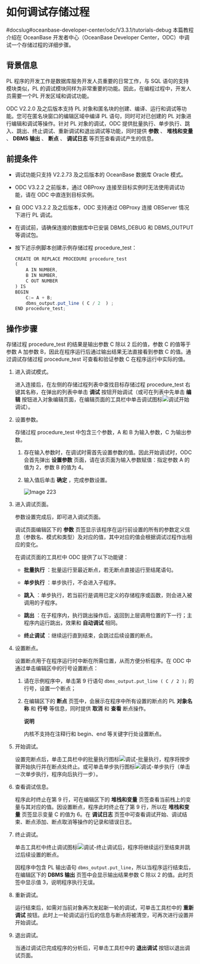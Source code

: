 如何调试存储过程 
=============================
#docslug#oceanbase-developer-center/odc/V3.3.1/tutorials-debug
本篇教程介绍在 OceanBase 开发者中心（OceanBase Developer Center，ODC）中调试一个存储过程的详细步骤。

背景信息 
-------------

PL 程序的开发工作是数据库服务开发人员重要的日常工作，与 SQL 语句的支持模块类似，PL 的调试模块同样为非常重要的功能。因此，在编程过程中，开发人员需要一个PL 开发区域和调试功能。

ODC V2.2.0 及之后版本支持 PL 对象和匿名块的创建、编译、运行和调试等功能。您可在匿名块窗口的编辑区域中编译 PL 语句，同时可对已创建的 PL 对象进行编辑和调试等操作。针对 PL 对象的调试，ODC 提供批量执行、单步执行、跳入、跳出、终止调试、重新调试和退出调试等功能，同时提供 **参数** 、 **堆栈和变量** 、 **DBMS 输出** 、 **断点** 、 **调试日志** 等页签查看调试产生的信息。

前提条件 
-------------

* 调试功能只支持 V2.2.73 及之后版本的 OceanBase 数据库 Oracle 模式。

  

* ODC V3.2.2 之前版本，通过 OBProxy 连接至目标实例时无法使用调试功能，请在 ODC 中直连到目标实例。

  

* 自 ODC V3.2.2 及之后版本，ODC 支持通过 OBProxy 连接 OBServer 情况下进行 PL 调试。

  

* 在调试前，请确保连接的数据库中已安装 DBMS_DEBUG 和 DBMS_OUTPUT 等调试包。

  

* 按下述示例脚本创建示例存储过程 procedure_test：

  ```javascript
  CREATE OR REPLACE PROCEDURE procedure_test
  (
      A IN NUMBER,
      B IN NUMBER,
      C OUT NUMBER
  ) IS
  BEGIN
      C:= A + B;
      dbms_output.put_line ( C / 2  ) ;
  END procedure_test;
  ```

  




操作步骤 
-------------

存储过程 procedure_test 的结果是输出参数 C 除以 2 后的值，参数 C 的值等于参数 A 加参数 B，因此在程序运行后通过输出结果无法直接看到参数 C 的值。通过调试存储过程 procedure_test 可查看和验证参数 C 在程序运行中实际的值。

1. 进入调试模式。

   进入连接后，在左侧的存储过程列表中查找目标存储过程 procedure_test 右键其名称，在弹出的列表中单击 **调试** 按钮开始调试（或可在列表中先单击 **编辑** 按钮进入对象编辑页面，在编辑页面的工具栏中单击调试图标![调试](https://help-static-aliyun-doc.aliyuncs.com/assets/img/zh-CN/9338438361/p361384.jpg)开始调试）。
   

2. 设置参数。

   存储过程 procedure_test 中包含三个参数，A 和 B 为输入参数，C 为输出参数。
   1. 存在输入参数时，在调试时需首先设置参数的值。因此开始调试时，ODC 会首先弹出 **设置参数** 页面，请在该页面为输入参数赋值：指定参数 A 的值为 2，参数 B 的值为 4。

      
   
   2. 输入值后单击 **确定** ，完成参数设置。

      ![Image 223](https://help-static-aliyun-doc.aliyuncs.com/assets/img/zh-CN/4256904161/p242630.png)
      
   

   

3. 进入调试页面。

   参数设置完成后，即可进入调试页面。

   调试页面编辑区下的 **参数** 页签显示该程序在运行前设置的所有的参数定义信息（参数名、模式和类型）及对应的值，其中对应的值会根据调试过程作出相应的变化。

   在调试页面的工具栏中 ODC 提供了以下功能键：
   * **批量执行** ：批量运行至最近断点，若无断点直接运行至结尾语句。

     
   
   * **单步执行** ：单步执行，不会进入子程序。

     
   
   * **跳入** ：单步执行，若当前行是调用已定义的存储程序或函数，则会进入被调用的子程序。

     
   
   * **跳出** ：在子程序内，执行跳出操作后，返回到上层调用位置的下一行；主程序内运行跳出，效果和 **自动调试** 相同。

     
   
   * **终止调试** ：继续运行直到结束，会跳过后续设置的断点。

     
   

   

4. 设置断点。

   设置断点用于在程序运行时中断在所需位置，从而方便分析程序。在 ODC 中通过单击编辑区中的行号设置断点：
   1. 请在示例程序中，单击第 9 行语句 `dbms_output.put_line ( C / 2 );` 的行号，设置一个断点；

      
   
   2. 在编辑区下的 **断点** 页签中，会展示在程序中所有设置的断点的 PL **对象名称** 和 **行号** 等信息，同时提供 **取消** 和 **查看** 断点操作。

      **说明**

      

      内核不支持在注释行和 begin、end 等关键字行处设置断点。
      
   

   

5. 开始调试。

   设置完断点后，单击工具栏中的批量执行图标![调试-批量执行](https://help-static-aliyun-doc.aliyuncs.com/assets/img/zh-CN/9338438361/p361401.jpg)，程序将按步骤开始执行并在断点处终止。或可单击单步执行图标![调试-单步执行](https://help-static-aliyun-doc.aliyuncs.com/assets/img/zh-CN/0438438361/p361403.jpg)（单击一次单步执行，程序向后执行一步）。
   

6. 查看调试信息。

   程序此时终止在第 9 行，可在编辑区下的 **堆栈和变量** 页签查看当前栈上的变量与其对应的值。因设置断点，程序此时终止在了第 9 行，所以在 **堆栈和变量** 页签显示变量 C 的值为 6。在 **调试日志** 页签中可查看调试开始、调试结束、断点添加、断点取消等操作的记录和错误日志。
   

7. 终止调试。

   单击工具栏中终止调试图标![调试-终止调试](https://help-static-aliyun-doc.aliyuncs.com/assets/img/zh-CN/0438438361/p361412.jpg)后，程序将继续运行至结束并跳过后续设置的断点。

   因程序中包含 PL 输出语句 `dbms_output.put_line`，所以当程序运行结束后，在编辑区下的 **DBMS 输出** 页签中会显示输出结果参数 C 除以 2 的值。此时页签中显示值 3，说明程序执行无误。
   

8. 重新调试。

   运行结束后，如需对当前对象再次发起新一轮的调试，可单击工具栏中的 **重新调试** 按钮。此时上一轮调试运行后的信息与断点将被清空，可再次进行设置并开始调试。
   

9. 退出调试。

   当通过调试已完成程序的分析后，可单击工具栏中的 **退出调试** 按钮以退出调试页面。
   



